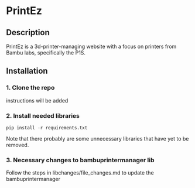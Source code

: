 # PrintEz
## Description
PrintEz is a 3d-printer-managing website with a focus on printers from Bambu labs, specifically the P1S.



## Installation
### 1. Clone the repo
instructions will be added
### 2. Install needed libraries
```
pip install -r requirements.txt
```
Note that there probably are some unnecessary libraries that have yet to be removed.
### 3. Necessary changes to bambuprintermanager lib
Follow the steps in libchanges/file_changes.md to update the bambuprintermanager
